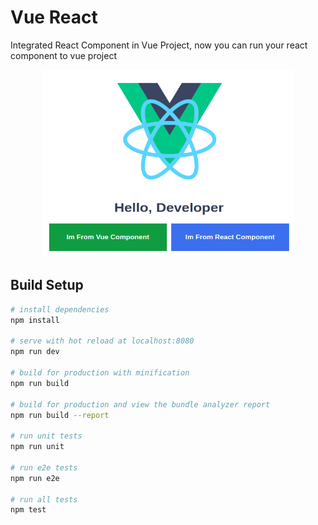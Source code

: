 # Vue React

Integrated React Component in Vue Project, now you can run your react component to vue project

<p align="center">
	<img src="https://github.com/thomijasir/vue-react/blob/master/static/VueReact.png" width="400" height="300"/>
</p>

## Build Setup

```bash
# install dependencies
npm install

# serve with hot reload at localhost:8080
npm run dev

# build for production with minification
npm run build

# build for production and view the bundle analyzer report
npm run build --report

# run unit tests
npm run unit

# run e2e tests
npm run e2e

# run all tests
npm test
```
